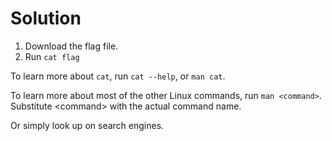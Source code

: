 # Solution
1. Download the flag file.
2. Run `cat flag`

To learn more about `cat`, run `cat --help`, or `man cat`.

To learn more about most of the other Linux commands, run `man <command>`. Substitute \<command\> with the actual command name.

Or simply look up on search engines.
